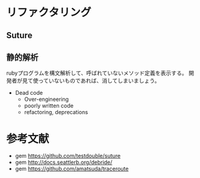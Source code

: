 リファクタリング
=====


Suture
-----



静的解析
-----

rubyプログラムを構文解析して、呼ばれていないメソッド定義を表示する。
開発者が見て使っていないものであれば、消してしまいましょう。

- Dead code
  - Over-engineering
  - poorly written code
  - refactoring, deprecations



参考文献
=====

- gem https://github.com/testdouble/suture
- gem http://docs.seattlerb.org/debride/
- gem https://github.com/amatsuda/traceroute